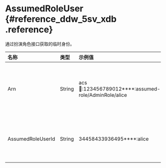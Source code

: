 # AssumedRoleUser {#reference_ddw_5sv_xdb .reference}

通过扮演角色接口获取的临时身份。

|名称|类型|示例值|描述|
|:-|:-|:--|:-|
|Arn|String|acs:ram::123456789012\*\*\*\*:assumed-role/AdminRole/alice|该角色临时身份的资源描述符。|
|AssumedRoleUserId|String|34458433936495\*\*\*\*:alice|该角色临时身份的用户ID。|

